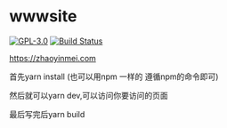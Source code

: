 # wwwsite

[![GPL-3.0](https://img.shields.io/badge/license-GPL--3.0-blue.svg)](LICENSE)
[![Build Status](https://travis-ci.org/zhaoyinmei/wwwsite.svg?branch=master)](https://travis-ci.org/zhaoyinmei/wwwsite)

https://zhaoyinmei.com

 首先yarn install (也可以用npm 一样的 遵循npm的命令即可)


 然后就可以yarn dev,可以访问你要访问的页面


 最后写完后yarn build


